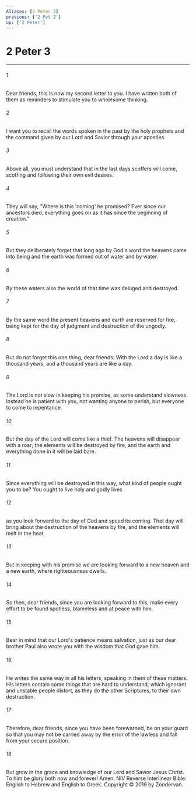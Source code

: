 ```yaml
---
Aliases: [2 Peter 3]
previous: ['2 Pet 2']
up: ['2 Peter']
---
```

# 2 Peter 3

***


###### 1 
Dear friends, this is now my second letter to you. I have written both of them as reminders to stimulate you to wholesome thinking. 

###### 2 
I want you to recall the words spoken in the past by the holy prophets and the command given by our Lord and Savior through your apostles. 

###### 3 
Above all, you must understand that in the last days scoffers will come, scoffing and following their own evil desires. 

###### 4 
They will say, "Where is this 'coming' he promised? Ever since our ancestors died, everything goes on as it has since the beginning of creation." 

###### 5 
But they deliberately forget that long ago by God's word the heavens came into being and the earth was formed out of water and by water. 

###### 6 
By these waters also the world of that time was deluged and destroyed. 

###### 7 
By the same word the present heavens and earth are reserved for fire, being kept for the day of judgment and destruction of the ungodly. 

###### 8 
But do not forget this one thing, dear friends: With the Lord a day is like a thousand years, and a thousand years are like a day. 

###### 9 
The Lord is not slow in keeping his promise, as some understand slowness. Instead he is patient with you, not wanting anyone to perish, but everyone to come to repentance. 

###### 10 
But the day of the Lord will come like a thief. The heavens will disappear with a roar; the elements will be destroyed by fire, and the earth and everything done in it will be laid bare. 

###### 11 
Since everything will be destroyed in this way, what kind of people ought you to be? You ought to live holy and godly lives 

###### 12 
as you look forward to the day of God and speed its coming. That day will bring about the destruction of the heavens by fire, and the elements will melt in the heat. 

###### 13 
But in keeping with his promise we are looking forward to a new heaven and a new earth, where righteousness dwells. 

###### 14 
So then, dear friends, since you are looking forward to this, make every effort to be found spotless, blameless and at peace with him. 

###### 15 
Bear in mind that our Lord's patience means salvation, just as our dear brother Paul also wrote you with the wisdom that God gave him. 

###### 16 
He writes the same way in all his letters, speaking in them of these matters. His letters contain some things that are hard to understand, which ignorant and unstable people distort, as they do the other Scriptures, to their own destruction. 

###### 17 
Therefore, dear friends, since you have been forewarned, be on your guard so that you may not be carried away by the error of the lawless and fall from your secure position. 

###### 18 
But grow in the grace and knowledge of our Lord and Savior Jesus Christ. To him be glory both now and forever! Amen. NIV Reverse Interlinear Bible: English to Hebrew and English to Greek. Copyright © 2019 by Zondervan.
